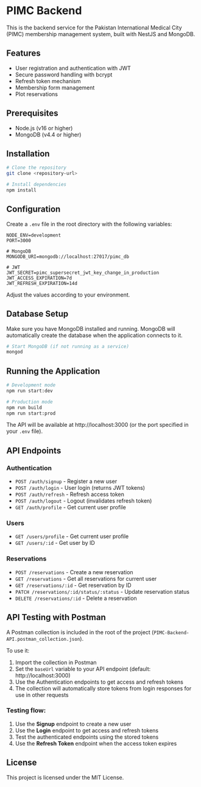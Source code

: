 # PIMC Backend

This is the backend service for the Pakistan International Medical City (PIMC) membership management system, built with NestJS and MongoDB.

## Features

- User registration and authentication with JWT
- Secure password handling with bcrypt
- Refresh token mechanism
- Membership form management
- Plot reservations

## Prerequisites

- Node.js (v16 or higher)
- MongoDB (v4.4 or higher)

## Installation

```bash
# Clone the repository
git clone <repository-url>

# Install dependencies
npm install
```

## Configuration

Create a `.env` file in the root directory with the following variables:

```
NODE_ENV=development
PORT=3000

# MongoDB
MONGODB_URI=mongodb://localhost:27017/pimc_db

# JWT
JWT_SECRET=pimc_supersecret_jwt_key_change_in_production
JWT_ACCESS_EXPIRATION=7d
JWT_REFRESH_EXPIRATION=14d
```

Adjust the values according to your environment.

## Database Setup

Make sure you have MongoDB installed and running. MongoDB will automatically create the database when the application connects to it.

```bash
# Start MongoDB (if not running as a service)
mongod
```

## Running the Application

```bash
# Development mode
npm run start:dev

# Production mode
npm run build
npm run start:prod
```

The API will be available at http://localhost:3000 (or the port specified in your `.env` file).

## API Endpoints

### Authentication

- `POST /auth/signup` - Register a new user
- `POST /auth/login` - User login (returns JWT tokens)
- `POST /auth/refresh` - Refresh access token
- `POST /auth/logout` - Logout (invalidates refresh token)
- `GET /auth/profile` - Get current user profile

### Users

- `GET /users/profile` - Get current user profile
- `GET /users/:id` - Get user by ID

### Reservations

- `POST /reservations` - Create a new reservation
- `GET /reservations` - Get all reservations for current user
- `GET /reservations/:id` - Get reservation by ID
- `PATCH /reservations/:id/status/:status` - Update reservation status
- `DELETE /reservations/:id` - Delete a reservation

## API Testing with Postman

A Postman collection is included in the root of the project (`PIMC-Backend-API.postman_collection.json`). 

To use it:
1. Import the collection in Postman
2. Set the `baseUrl` variable to your API endpoint (default: http://localhost:3000)
3. Use the Authentication endpoints to get access and refresh tokens
4. The collection will automatically store tokens from login responses for use in other requests

### Testing flow:
1. Use the **Signup** endpoint to create a new user
2. Use the **Login** endpoint to get access and refresh tokens
3. Test the authenticated endpoints using the stored tokens
4. Use the **Refresh Token** endpoint when the access token expires

## License

This project is licensed under the MIT License.
